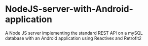 # NodeJS-server-with-Android-application
A Node JS server implementing the standard REST API on a mySQL database with an Android application using Reactivex and Retrofit2
